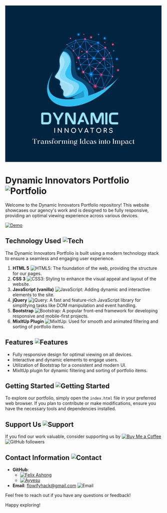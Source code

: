 ![Dynamic Innovators Logo](./asset/image/service_details_sample.png)



# Dynamic Innovators Portfolio ![Portfolio](https://img.shields.io/badge/Portfolio-Explore-brightgreen?style=flat-square)

Welcome to the Dynamic Innovators Portfolio repository! This website showcases our agency's work and is designed to be fully responsive, providing an optimal viewing experience across various devices.

[![Demo](https://img.shields.io/badge/Demo-View%20Site-blue)](https://dynamic-innovators-portfolio.vercel.app/)

## Technology Used ![Tech](https://img.shields.io/badge/Technology-Used-blueviolet?style=flat-square)

The Dynamic Innovators Portfolio is built using a modern technology stack to ensure a seamless and engaging user experience.

1. **HTML 5** ![HTML5](https://img.shields.io/badge/HTML5-E34F26?style=flat-square&logo=html5&logoColor=white): The foundation of the web, providing the structure for our pages.
2. **CSS 3** ![CSS3](https://img.shields.io/badge/CSS3-1572B6?style=flat-square&logo=css3&logoColor=white): Styling to enhance the visual appeal and layout of the website.
3. **JavaScript (vanilla)** ![JavaScript](https://img.shields.io/badge/JavaScript-F7DF1E?style=flat-square&logo=javascript&logoColor=black): Adding dynamic and interactive elements to the site.
4. **jQuery** ![jQuery](https://img.shields.io/badge/jQuery-0769AD?style=flat-square&logo=jquery&logoColor=white): A fast and feature-rich JavaScript library for simplifying tasks like DOM manipulation and event handling.
5. **Bootstrap** ![Bootstrap](https://img.shields.io/badge/Bootstrap-563D7C?style=flat-square&logo=bootstrap&logoColor=white): A popular front-end framework for developing responsive and mobile-first projects.
6. **MixItUp Plugin** ![MixItUp](https://img.shields.io/badge/MixItUp-00A5E0?style=flat-square&logo=css3&logoColor=white): Used for smooth and animated filtering and sorting of portfolio items.

## Features ![Features](https://img.shields.io/badge/Features-Listed-orange?style=flat-square)

- Fully responsive design for optimal viewing on all devices.
- Interactive and dynamic elements to engage users.
- Utilization of Bootstrap for a consistent and modern UI.
- MixItUp plugin for dynamic filtering and sorting of portfolio items.

## Getting Started ![Getting Started](https://img.shields.io/badge/Getting%20Started-Explore-brightgreen?style=flat-square)

To explore our portfolio, simply open the `index.html` file in your preferred web browser. If you plan to contribute or make modifications, ensure you have the necessary tools and dependencies installed.

## Support Us ![Support](https://img.shields.io/badge/Support%20Us-Buy%20Me%20a%20Coffee-orange?style=flat-square&logo=buy-me-a-coffee)

If you find our work valuable, consider supporting us by [![Buy Me a Coffee](https://img.shields.io/badge/Buy%20Me%20a%20Coffee-Donate-orange?style=flat-square&logo=buy-me-a-coffee)](https://www.buymeacoffee.com/felixashong) ![GitHub followers](https://img.shields.io/github/followers/FelixAshong?style=social)

## Contact Information ![Contact](https://img.shields.io/badge/Contact-Reach%20Out-blue?style=flat-square)

- **GitHub**:
  - [![Felix Ashong](https://img.shields.io/github/followers/FelixAshong?style=social&logo=github)](https://github.com/FelixAshong)
  - [![Ayyesu](https://img.shields.io/github/followers/ayyesu?style=social&logo=github)](https://github.com/ayyesu)
- **Email**: <flowifyhack@gmail.com> ![Email](https://img.shields.io/badge/Email-Contact%20Us-red?style=flat-square)

Feel free to reach out if you have any questions or feedback!

Happy exploring!
